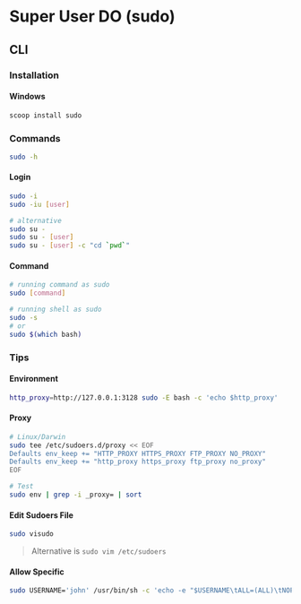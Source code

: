 # Super User DO (sudo)

<!--
sudoers
-->

## CLI

### Installation

#### Windows

```sh
scoop install sudo
```

### Commands

```sh
sudo -h
```

#### Login

```sh
sudo -i
sudo -iu [user]

# alternative
sudo su -
sudo su - [user]
sudo su - [user] -c "cd `pwd`"
```

#### Command

```sh
# running command as sudo
sudo [command]

# running shell as sudo
sudo -s
# or
sudo $(which bash)
```

### Tips

#### Environment

```sh
http_proxy=http://127.0.0.1:3128 sudo -E bash -c 'echo $http_proxy'
```

#### Proxy

```sh
# Linux/Darwin
sudo tee /etc/sudoers.d/proxy << EOF
Defaults env_keep += "HTTP_PROXY HTTPS_PROXY FTP_PROXY NO_PROXY"
Defaults env_keep += "http_proxy https_proxy ftp_proxy no_proxy"
EOF

# Test
sudo env | grep -i _proxy= | sort
```

<!-- ####

```sh
sudo -E bash -c 'echo $HTTP_PROXY'
``` -->

#### Edit Sudoers File

```sh
sudo visudo
```

> Alternative is `sudo vim /etc/sudoers`

#### Allow Specific

```sh
sudo USERNAME='john' /usr/bin/sh -c 'echo -e "$USERNAME\tALL=(ALL)\tNOPASSWD: ALL" > /etc/sudoers.d/$USERNAME'
```
